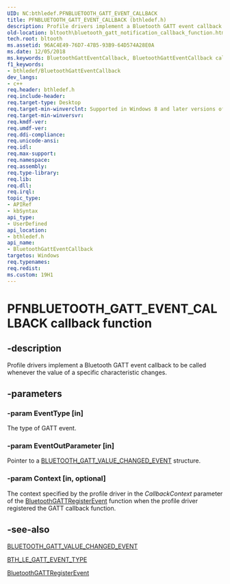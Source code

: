 ```yaml
---
UID: NC:bthledef.PFNBLUETOOTH_GATT_EVENT_CALLBACK
title: PFNBLUETOOTH_GATT_EVENT_CALLBACK (bthledef.h)
description: Profile drivers implement a Bluetooth GATT event callback to be called whenever the value of a specific characteristic changes.
old-location: bltooth\bluetooth_gatt_notification_callback_function.htm
tech.root: bltooth
ms.assetid: 96AC4E49-76D7-47B5-93B9-64D574A28E0A
ms.date: 12/05/2018
ms.keywords: BluetoothGattEventCallback, BluetoothGattEventCallback callback function [Bluetooth Devices], PFNBLUETOOTH_GATT_EVENT_CALLBACK, PFNBLUETOOTH_GATT_EVENT_CALLBACK callback, bltooth.bluetooth_gatt_notification_callback_function, bthledef/BluetoothGattEventCallback
f1_keywords:
- bthledef/BluetoothGattEventCallback
dev_langs:
- c++
req.header: bthledef.h
req.include-header: 
req.target-type: Desktop
req.target-min-winverclnt: Supported in Windows 8 and later versions of Windows.
req.target-min-winversvr: 
req.kmdf-ver: 
req.umdf-ver: 
req.ddi-compliance: 
req.unicode-ansi: 
req.idl: 
req.max-support: 
req.namespace: 
req.assembly: 
req.type-library: 
req.lib: 
req.dll: 
req.irql: 
topic_type:
- APIRef
- kbSyntax
api_type:
- UserDefined
api_location:
- bthledef.h
api_name:
- BluetoothGattEventCallback
targetos: Windows
req.typenames: 
req.redist: 
ms.custom: 19H1
---
```


# PFNBLUETOOTH_GATT_EVENT_CALLBACK callback function


## -description


Profile drivers implement a Bluetooth GATT event callback to be called whenever the value of a specific characteristic changes.


## -parameters




### -param EventType [in]

The type of GATT event.


### -param EventOutParameter [in]

Pointer to a <a href="https://docs.microsoft.com/windows/win32/api/bthledef/ns-bthledef-bluetooth_gatt_value_changed_event">BLUETOOTH_GATT_VALUE_CHANGED_EVENT</a> structure.


### -param Context [in, optional]

The context specified by the profile driver in the <i>CallbackContext</i> parameter of 
      the <a href="https://docs.microsoft.com/windows/desktop/api/bluetoothleapis/nf-bluetoothleapis-bluetoothgattregisterevent">BluetoothGATTRegisterEvent</a> function 
      when the profile driver registered the GATT callback function.


## -see-also




<a href="https://docs.microsoft.com/windows/win32/api/bthledef/ns-bthledef-bluetooth_gatt_value_changed_event">BLUETOOTH_GATT_VALUE_CHANGED_EVENT</a>



<a href="https://docs.microsoft.com/windows/desktop/api/bthledef/ne-bthledef-bth_le_gatt_event_type">BTH_LE_GATT_EVENT_TYPE</a>



<a href="https://docs.microsoft.com/windows/desktop/api/bluetoothleapis/nf-bluetoothleapis-bluetoothgattregisterevent">BluetoothGATTRegisterEvent</a>
 

 

